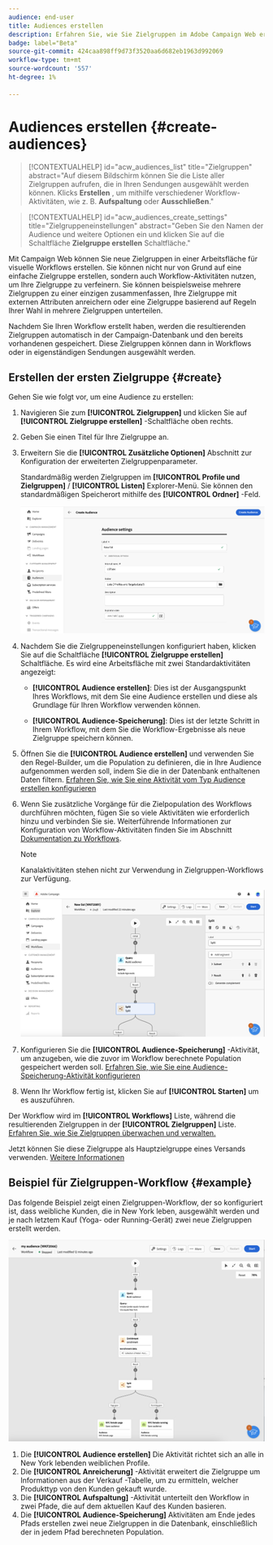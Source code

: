 ```yaml
---
audience: end-user
title: Audiences erstellen
description: Erfahren Sie, wie Sie Zielgruppen im Adobe Campaign Web erstellen
badge: label="Beta"
source-git-commit: 424caa898ff9d73f3520aa6d682eb1963d992069
workflow-type: tm+mt
source-wordcount: '557'
ht-degree: 1%

---
```



# Audiences erstellen {#create-audiences}

>[!CONTEXTUALHELP]
>id="acw_audiences_list"
>title="Zielgruppen"
>abstract="Auf diesem Bildschirm können Sie die Liste aller Zielgruppen aufrufen, die in Ihren Sendungen ausgewählt werden können. Klicks **Erstellen** , um mithilfe verschiedener Workflow-Aktivitäten, wie z. B. **Aufspaltung** oder **Ausschließen**."

>[!CONTEXTUALHELP]
>id="acw_audiences_create_settings"
>title="Zielgruppeneinstellungen"
>abstract="Geben Sie den Namen der Audience und weitere Optionen ein und klicken Sie auf die Schaltfläche **Zielgruppe erstellen** Schaltfläche."

Mit Campaign Web können Sie neue Zielgruppen in einer Arbeitsfläche für visuelle Workflows erstellen. Sie können nicht nur von Grund auf eine einfache Zielgruppe erstellen, sondern auch Workflow-Aktivitäten nutzen, um Ihre Zielgruppe zu verfeinern. Sie können beispielsweise mehrere Zielgruppen zu einer einzigen zusammenfassen, Ihre Zielgruppe mit externen Attributen anreichern oder eine Zielgruppe basierend auf Regeln Ihrer Wahl in mehrere Zielgruppen unterteilen.

Nachdem Sie Ihren Workflow erstellt haben, werden die resultierenden Zielgruppen automatisch in der Campaign-Datenbank und den bereits vorhandenen gespeichert. Diese Zielgruppen können dann in Workflows oder in eigenständigen Sendungen ausgewählt werden.

## Erstellen der ersten Zielgruppe {#create}

Gehen Sie wie folgt vor, um eine Audience zu erstellen:

1. Navigieren Sie zum **[!UICONTROL Zielgruppen]** und klicken Sie auf **[!UICONTROL Zielgruppe erstellen]** -Schaltfläche oben rechts.
1. Geben Sie einen Titel für Ihre Zielgruppe an.
1. Erweitern Sie die **[!UICONTROL Zusätzliche Optionen]** Abschnitt zur Konfiguration der erweiterten Zielgruppenparameter.

   Standardmäßig werden Zielgruppen im **[!UICONTROL Profile und Zielgruppen]** / **[!UICONTROL Listen]** Explorer-Menü. Sie können den standardmäßigen Speicherort mithilfe des **[!UICONTROL Ordner]** -Feld.

   ![](assets/audiences-settings.png)

1. Nachdem Sie die Zielgruppeneinstellungen konfiguriert haben, klicken Sie auf die Schaltfläche **[!UICONTROL Zielgruppe erstellen]** Schaltfläche. Es wird eine Arbeitsfläche mit zwei Standardaktivitäten angezeigt:

   * **[!UICONTROL Audience erstellen]**: Dies ist der Ausgangspunkt Ihres Workflows, mit dem Sie eine Audience erstellen und diese als Grundlage für Ihren Workflow verwenden können.

   * **[!UICONTROL Audience-Speicherung]**: Dies ist der letzte Schritt in Ihrem Workflow, mit dem Sie die Workflow-Ergebnisse als neue Zielgruppe speichern können.

1. Öffnen Sie die **[!UICONTROL Audience erstellen]** und verwenden Sie den Regel-Builder, um die Population zu definieren, die in Ihre Audience aufgenommen werden soll, indem Sie die in der Datenbank enthaltenen Daten filtern. [Erfahren Sie, wie Sie eine Aktivität vom Typ Audience erstellen konfigurieren](../workflows/activities/build-audience.md)

1. Wenn Sie zusätzliche Vorgänge für die Zielpopulation des Workflows durchführen möchten, fügen Sie so viele Aktivitäten wie erforderlich hinzu und verbinden Sie sie. Weiterführende Informationen zur Konfiguration von Workflow-Aktivitäten finden Sie im Abschnitt [Dokumentation zu Workflows](../workflows/activities/about-activities.md).

   >[!NOTE]
   >
   >Kanalaktivitäten stehen nicht zur Verwendung in Zielgruppen-Workflows zur Verfügung.

   ![](assets/audience-creation-canvas.png)

1. Konfigurieren Sie die **[!UICONTROL Audience-Speicherung]** -Aktivität, um anzugeben, wie die zuvor im Workflow berechnete Population gespeichert werden soll. [Erfahren Sie, wie Sie eine Audience-Speicherung-Aktivität konfigurieren](../workflows/activities/save-audience.md)

1. Wenn Ihr Workflow fertig ist, klicken Sie auf **[!UICONTROL Starten]** um es auszuführen.

Der Workflow wird im **[!UICONTROL Workflows]** Liste, während die resultierenden Zielgruppen in der **[!UICONTROL Zielgruppen]** Liste. [Erfahren Sie, wie Sie Zielgruppen überwachen und verwalten.](manage-audience.md)

Jetzt können Sie diese Zielgruppe als Hauptzielgruppe eines Versands verwenden. [Weitere Informationen](add-audience.md)

## Beispiel für Zielgruppen-Workflow {#example}

Das folgende Beispiel zeigt einen Zielgruppen-Workflow, der so konfiguriert ist, dass weibliche Kunden, die in New York leben, ausgewählt werden und je nach letztem Kauf (Yoga- oder Running-Gerät) zwei neue Zielgruppen erstellt werden.

![](assets/audiences-example.png)

1. Die **[!UICONTROL Audience erstellen]** Die Aktivität richtet sich an alle in New York lebenden weiblichen Profile.
1. Die **[!UICONTROL Anreicherung]** -Aktivität erweitert die Zielgruppe um Informationen aus der Verkauf -Tabelle, um zu ermitteln, welcher Produkttyp von den Kunden gekauft wurde.
1. Die **[!UICONTROL Aufspaltung]** -Aktivität unterteilt den Workflow in zwei Pfade, die auf dem aktuellen Kauf des Kunden basieren.
1. Die **[!UICONTROL Audience-Speicherung]** Aktivitäten am Ende jedes Pfads erstellen zwei neue Zielgruppen in die Datenbank, einschließlich der in jedem Pfad berechneten Population.
